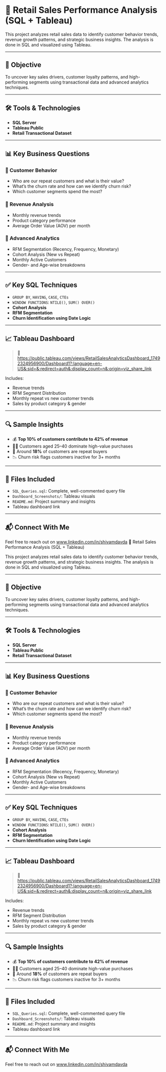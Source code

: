 # 🛒 Retail Sales Performance Analysis (SQL + Tableau)

This project analyzes retail sales data to identify customer behavior trends, revenue growth patterns, and strategic business insights. The analysis is done in SQL and visualized using Tableau.

---

## 🎯 Objective

To uncover key sales drivers, customer loyalty patterns, and high-performing segments using transactional data and advanced analytics techniques.

---

## 🛠 Tools & Technologies
- **SQL Server**
- **Tableau Public**
- **Retail Transactional Dataset**

---

## 📊 Key Business Questions

### 🔹 Customer Behavior
- Who are our repeat customers and what is their value?
- What’s the churn rate and how can we identify churn risk?
- Which customer segments spend the most?

### 🔹 Revenue Analysis
- Monthly revenue trends
- Product category performance
- Average Order Value (AOV) per month

### 🔹 Advanced Analytics
- RFM Segmentation (Recency, Frequency, Monetary)
- Cohort Analysis (New vs Repeat)
- Monthly Active Customers
- Gender- and Age-wise breakdowns

---

## ✅ Key SQL Techniques
- `GROUP BY`, `HAVING`, `CASE`, `CTEs`
- `WINDOW FUNCTIONS`: `NTILE()`, `SUM() OVER()`
- **Cohort Analysis**
- **RFM Segmentation**
- **Churn Identification using Date Logic**

---

## 📈 Tableau Dashboard

> 🔗 https://public.tableau.com/views/RetailSalesAnalyticsDashboard_17492324956900/Dashboard1?:language=en-US&:sid=&:redirect=auth&:display_count=n&:origin=viz_share_link

Includes:
- Revenue trends
- RFM Segment Distribution
- Monthly repeat vs new customer trends
- Sales by product category & gender

---

## 🔍 Sample Insights
- 💰 **Top 10% of customers contribute to 42% of revenue**
- 🧍‍♂️ Customers aged 25–40 dominate high-value purchases
- 🔁 Around **18%** of customers are repeat buyers
- 📉 Churn risk flags customers inactive for 3+ months

---

## 📁 Files Included
- `SQL_Queries.sql`: Complete, well-commented query file
- `Dashboard_Screenshots/`: Tableau visuals
- `README.md`: Project summary and insights
- Tableau dashboard link

---

## 📬 Connect With Me
Feel free to reach out on www.linkedin.com/in/shivamdavda 🛒 Retail Sales Performance Analysis (SQL + Tableau)

This project analyzes retail sales data to identify customer behavior trends, revenue growth patterns, and strategic business insights. The analysis is done in SQL and visualized using Tableau.

---

## 🎯 Objective

To uncover key sales drivers, customer loyalty patterns, and high-performing segments using transactional data and advanced analytics techniques.

---

## 🛠 Tools & Technologies
- **SQL Server**
- **Tableau Public**
- **Retail Transactional Dataset**

---

## 📊 Key Business Questions

### 🔹 Customer Behavior
- Who are our repeat customers and what is their value?
- What’s the churn rate and how can we identify churn risk?
- Which customer segments spend the most?

### 🔹 Revenue Analysis
- Monthly revenue trends
- Product category performance
- Average Order Value (AOV) per month

### 🔹 Advanced Analytics
- RFM Segmentation (Recency, Frequency, Monetary)
- Cohort Analysis (New vs Repeat)
- Monthly Active Customers
- Gender- and Age-wise breakdowns

---

## ✅ Key SQL Techniques
- `GROUP BY`, `HAVING`, `CASE`, `CTEs`
- `WINDOW FUNCTIONS`: `NTILE()`, `SUM() OVER()`
- **Cohort Analysis**
- **RFM Segmentation**
- **Churn Identification using Date Logic**

---

## 📈 Tableau Dashboard

> 🔗 https://public.tableau.com/views/RetailSalesAnalyticsDashboard_17492324956900/Dashboard1?:language=en-US&:sid=&:redirect=auth&:display_count=n&:origin=viz_share_link

Includes:
- Revenue trends
- RFM Segment Distribution
- Monthly repeat vs new customer trends
- Sales by product category & gender

---

## 🔍 Sample Insights
- 💰 **Top 10% of customers contribute to 42% of revenue**
- 🧍‍♂️ Customers aged 25–40 dominate high-value purchases
- 🔁 Around **18%** of customers are repeat buyers
- 📉 Churn risk flags customers inactive for 3+ months

---

## 📁 Files Included
- `SQL_Queries.sql`: Complete, well-commented query file
- `Dashboard_Screenshots/`: Tableau visuals
- `README.md`: Project summary and insights
- Tableau dashboard link

---

## 📬 Connect With Me
Feel free to reach out on www.linkedin.com/in/shivamdavda 
